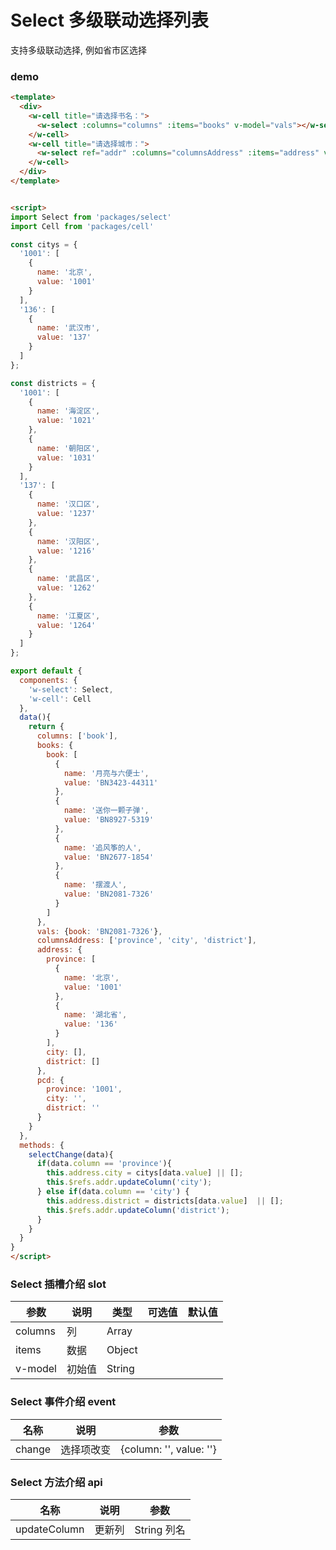 # Select 多级联动选择列表 

支持多级联动选择, 例如省市区选择


### demo
```html
<template>
  <div>
    <w-cell title="请选择书名：">
      <w-select :columns="columns" :items="books" v-model="vals"></w-select>
    </w-cell>
    <w-cell title="请选择城市：">
      <w-select ref="addr" :columns="columnsAddress" :items="address" v-model="pcd" @change="selectChange"></w-select>
    </w-cell>
  </div>
</template>


<script>
import Select from 'packages/select'
import Cell from 'packages/cell'

const citys = {
  '1001': [
    {
      name: '北京',
      value: '1001'
    }
  ],
  '136': [
    {
      name: '武汉市',
      value: '137'
    }
  ]
};

const districts = {
  '1001': [
    {
      name: '海淀区',
      value: '1021'
    },
    {
      name: '朝阳区',
      value: '1031'
    }
  ],
  '137': [
    {
      name: '汉口区',
      value: '1237'
    },
    {
      name: '汉阳区',
      value: '1216'
    },
    {
      name: '武昌区',
      value: '1262'
    },
    {
      name: '江夏区',
      value: '1264'
    }
  ]
};

export default {
  components: {
    'w-select': Select,
    'w-cell': Cell
  },
  data(){
    return {
      columns: ['book'],
      books: {
        book: [
          {
            name: '月亮与六便士',
            value: 'BN3423-44311'
          },
          {
            name: '送你一颗子弹',
            value: 'BN8927-5319'
          },
          {
            name: '追风筝的人',
            value: 'BN2677-1854'
          },
          {
            name: '摆渡人',
            value: 'BN2081-7326'
          }
        ]
      },
      vals: {book: 'BN2081-7326'},
      columnsAddress: ['province', 'city', 'district'],
      address: {
        province: [
          {
            name: '北京',
            value: '1001'
          },
          {
            name: '湖北省',
            value: '136'
          }
        ],
        city: [],
        district: []
      },
      pcd: {
        province: '1001',
        city: '',
        district: ''
      }
    }
  },
  methods: {
    selectChange(data){
      if(data.column == 'province'){
        this.address.city = citys[data.value] || [];
        this.$refs.addr.updateColumn('city');
      } else if(data.column == 'city') {
        this.address.district = districts[data.value]  || [];
        this.$refs.addr.updateColumn('district');
      }
    }
  }
}
</script>

```

###  Select 插槽介绍 slot

| 参数           | 说明        | 类型       | 可选值        | 默认值     |
|---------------|-------------|-----------|--------------|-----------|
| columns       | 列          | Array     |              |       |
| items         | 数据        | Object     |             |          |
| v-model       | 初始值      | String     |              |          | 

###  Select 事件介绍  event

|  名称          | 说明        | 参数       | 
|---------------|-------------|-----------|
| change        | 选择项改变    | {column: '', value: ''}     |


###  Select 方法介绍  api

|  名称          | 说明        | 参数       | 
|---------------|-------------|-----------|
| updateColumn    | 更新列    | String   列名  |